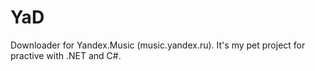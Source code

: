 # YaD

Downloader for Yandex.Music (music.yandex.ru).
It's my pet project for practive with .NET and C#.
